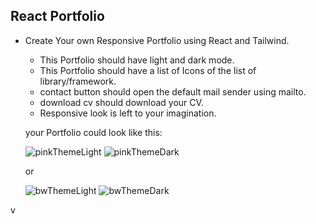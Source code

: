 React Portfolio
--

- Create Your own Responsive Portfolio using React and Tailwind.

  - This Portfolio should have light and dark mode.
  - This Portfolio should have a list of Icons of the list of library/framework.
  - contact button should open the default mail sender using mailto.
  - download cv should download your CV.
  - Responsive look is left to your imagination.

  your Portfolio could look like this:

  ![pinkThemeLight](https://user-images.githubusercontent.com/14353632/193094976-4b1a57eb-1557-4c19-99b6-82879403ac17.png)
  ![pinkThemeDark](https://user-images.githubusercontent.com/14353632/193095812-2742e790-c8c7-4b0b-b9ed-451a3c2abfe7.png)

  or

  ![bwThemeLight](https://user-images.githubusercontent.com/14353632/193096080-57a03406-2423-465e-b9ad-b96fe2370135.png)
  ![bwThemeDark](https://user-images.githubusercontent.com/14353632/193096148-442b1e21-9a0a-4e1a-8eb5-9907481b32f6.png)

v
